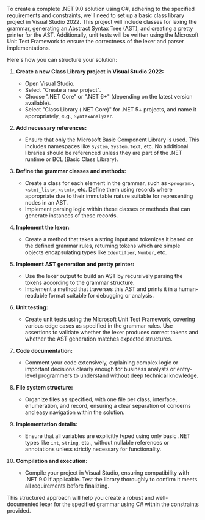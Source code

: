 ﻿ To create a complete .NET 9.0 solution using C#, adhering to the specified requirements and constraints, we'll need to set up a basic class library project in Visual Studio 2022. This project will include classes for lexing the grammar, generating an Abstract Syntax Tree (AST), and creating a pretty printer for the AST. Additionally, unit tests will be written using the Microsoft Unit Test Framework to ensure the correctness of the lexer and parser implementations.

Here's how you can structure your solution:

1. **Create a new Class Library project in Visual Studio 2022:**
   - Open Visual Studio.
   - Select "Create a new project".
   - Choose ".NET Core" or ".NET 6+" (depending on the latest version available).
   - Select "Class Library (.NET Core)" for .NET 5+ projects, and name it appropriately, e.g., `SyntaxAnalyzer`.

2. **Add necessary references:**
   - Ensure that only the Microsoft Basic Component Library is used. This includes namespaces like `System`, `System.Text`, etc. No additional libraries should be referenced unless they are part of the .NET runtime or BCL (Basic Class Library).

3. **Define the grammar classes and methods:**
   - Create a class for each element in the grammar, such as `<program>`, `<stmt_list>`, `<stmt>`, etc. Define them using records where appropriate due to their immutable nature suitable for representing nodes in an AST.
   - Implement parsing logic within these classes or methods that can generate instances of these records.

4. **Implement the lexer:**
   - Create a method that takes a string input and tokenizes it based on the defined grammar rules, returning tokens which are simple objects encapsulating types like `Identifier`, `Number`, etc.

5. **Implement AST generation and pretty printer:**
   - Use the lexer output to build an AST by recursively parsing the tokens according to the grammar structure.
   - Implement a method that traverses this AST and prints it in a human-readable format suitable for debugging or analysis.

6. **Unit testing:**
   - Create unit tests using the Microsoft Unit Test Framework, covering various edge cases as specified in the grammar rules. Use assertions to validate whether the lexer produces correct tokens and whether the AST generation matches expected structures.

7. **Code documentation:**
   - Comment your code extensively, explaining complex logic or important decisions clearly enough for business analysts or entry-level programmers to understand without deep technical knowledge.

8. **File system structure:**
   - Organize files as specified, with one file per class, interface, enumeration, and record, ensuring a clear separation of concerns and easy navigation within the solution.

9. **Implementation details:**
   - Ensure that all variables are explicitly typed using only basic .NET types like `int`, `string`, etc., without nullable references or annotations unless strictly necessary for functionality.

10. **Compilation and execution:**
    - Compile your project in Visual Studio, ensuring compatibility with .NET 9.0 if applicable. Test the library thoroughly to confirm it meets all requirements before finalizing.

This structured approach will help you create a robust and well-documented lexer for the specified grammar using C# within the constraints provided.